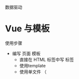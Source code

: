 数据驱动

# Vue 与模板

使用步骤
+ 编写 页面 模板
    + 直接在 HTML 标签中写 标签
    + 使用template
    + 使用单文件 （<template />）
+ 创建 Vue 的实例
    + 在 Vue 的构造函数中提供：data, method,computed,watch,props,...
+ 将 Vue 挂载到页面中 （ mount ）

# 数据驱动模型

Vue 执行流程
 +  获得模板：模板中有 '坑'
 +  利用 Vue 构造函数中所以工的数据来 '填坑'，得到可以在页面中显示的 '标签了'
 +  将标签替换页面中原来有坑的标签

Vue 利用 我们提供的数据 和页面中 模板 生成了一个新的 HMTL 标签 （node元素），
替换到了 页面中 放置模板的位置

怎么实现？？？

# 简单的模板渲染




# 虚拟DOM
